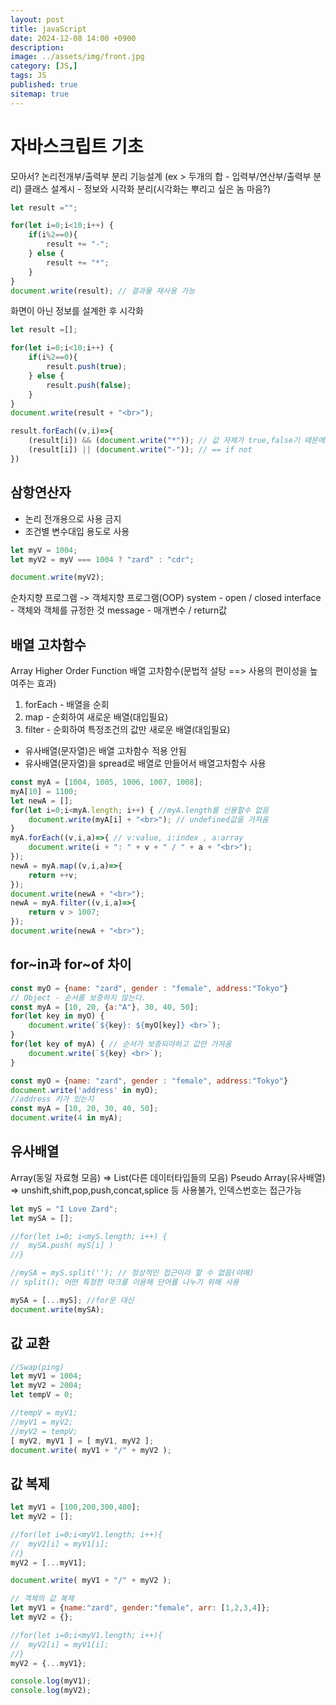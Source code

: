 ```yaml
---
layout: post
title: javaScript
date: 2024-12-08 14:00 +0900
description: 
image: ../assets/img/front.jpg
category: [JS,]
tags: JS
published: true
sitemap: true
---
```


# 자바스크립트 기초   

모아서? 논리전개부/출력부 분리
기능설계 (ex > 두개의 합 - 입력부/연산부/출력부 분리)
클래스 설계시 - 정보와 시각화 분리(시각화는 뿌리고 싶은 놈 마음?)

````javascript
let result =""; 

for(let i=0;i<10;i++) {
    if(i%2==0){
        result += "-";
    } else {
        result += "*";
    }
}
document.write(result); // 결과물 재사용 가능
````

화면이 아닌 정보를 설계한 후 시각화
````javascript
let result =[]; 

for(let i=0;i<10;i++) {
	if(i%2==0){
		result.push(true);
	} else {
		result.push(false);
	}
}
document.write(result + "<br>");

result.forEach((v,i)=>{
	(result[i]) && (document.write("*")); // 값 자체가 true,false기 때문에 result[i]==true같은걸 사용XXX
    (result[i]) || (document.write("-")); // == if not
})
````

## 삼항연산자

- 논리 전개용으로 사용 금지
- 조건별 변수대입 용도로 사용

````javascript
let myV = 1004;
let myV2 = myV === 1004 ? "zard" : "cdr";

document.write(myV2);
````

순차지향 프로그램 -> 객체지향 프로그램(OOP)
system - open / closed
interface - 객체와 객체를 규정한 것
message - 매개변수 / return값

## 배열 고차함수

Array Higher Order Function 배열 고차함수(문법적 설탕 ==> 사용의 편이성을 높여주는 효과)
1. forEach - 배열을 순회
2. map - 순회하여 새로운 배열(대입필요)
3. filter - 순회하여 특정조건의 값만 새로운 배열(대입필요)
- 유사배열(문자열)은 배열 고차함수 적용 안됨
- 유사배열(문자열)을 spread로 배열로 만들어서 배열고차함수 사용 

````javascript
const myA = [1004, 1005, 1006, 1007, 1008];
myA[10] = 1100;
let newA = [];
for(let i=0;i<myA.length; i++) { //myA.length를 신용할수 없음
	document.write(myA[i] + "<br>"); // undefined값을 가져옴
}
myA.forEach((v,i,a)=>{ // v:value, i:index , a:array
	document.write(i + ": " + v + " / " + a + "<br>");
});
newA = myA.map((v,i,a)=>{
	return ++v;
});
document.write(newA + "<br>");
newA = myA.filter((v,i,a)=>{
	return v > 1007;
});
document.write(newA + "<br>");
````

## for~in과 for~of 차이

````javascript
const myO = {name: "zard", gender : "female", address:"Tokyo"}
// Object - 순서를 보증하지 않는다.
const myA = [10, 20, {a:"A"}, 30, 40, 50]; 
for(let key in myO) {
	document.write(`${key}: ${myO[key]} <br>`);
}
for(let key of myA) { // 순서가 보증되야하고 값만 가져옴
	document.write(`${key} <br>`);
}
````

````javascript
const myO = {name: "zard", gender : "female", address:"Tokyo"}
document.write('address' in myO);
//address 키가 있는지 
const myA = [10, 20, 30, 40, 50]; 
document.write(4 in myA);
````

## 유사배열

Array(동일 자료형 모음) => List(다른 데이터타입들의 모음)
Pseudo Array(유사배열) => unshift,shift,pop,push,concat,splice 등 사용불가, 인덱스번호는 접근가능

````javascript
let myS = "I Love Zard";
let mySA = [];

//for(let i=0; i<myS.length; i++) {
//	mySA.push( myS[i] )
//}

//mySA = myS.split(''); // 정상적인 접근이라 할 수 없음(야매)
// split(); 어떤 특정한 마크를 이용해 단어를 나누기 위해 사용

mySA = [...myS]; //for문 대신
document.write(mySA);
````

## 값 교환

````javascript
//Swap(ping)
let myV1 = 1004;
let myV2 = 2004;
let tempV = 0;

//tempV = myV1;
//myV1 = myV2;
//myV2 = tempV;
[ myV2, myV1 ] = [ myV1, myV2 ];
document.write( myV1 + "/" + myV2 );
````

## 값 복제

````javascript
let myV1 = [100,200,300,400];
let myV2 = [];

//for(let i=0;i<myV1.length; i++){
//	myV2[i] = myV1[i];
//}
myV2 = [...myV1];

document.write( myV1 + "/" + myV2 );
````

````javascript
// 객체의 값 복제
let myV1 = {name:"zard", gender:"female", arr: [1,2,3,4]};
let myV2 = {};

//for(let i=0;i<myV1.length; i++){
//	myV2[i] = myV1[i];
//}
myV2 = {...myV1};

console.log(myV1);
console.log(myV2);
````

